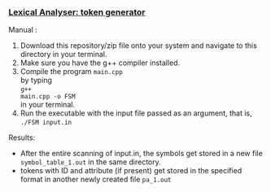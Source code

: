<h3><u>Lexical Analyser: token generator</u></h3>

Manual :

1. Download this repository/zip file onto your system and navigate to this directory in your terminal.
2. Make sure you have the g++ compiler installed.
3. Compile the program <code>main.cpp</code><br>by typing <br><code>g++ main.cpp -o FSM</code><br>in your terminal.
4. Run the executable with the input file passed as an argument, that is, 
<br><code>./FSM input.in</code>

Results:

- After the entire scanning of input.in, the symbols get stored in a new file <code>symbol_table_1.out</code>
in the same directory.
- tokens with ID and attribute (if present) get stored in the specified format in another newly created file <code>pa_1.out</code>
